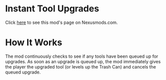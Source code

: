 # Instant Tool Upgrades
Click [here](https://www.nexusmods.com/stardewvalley/mods/8918) to see this mod's page on Nexusmods.com.

# How It Works
The mod continuously checks to see if any tools have been queued up for upgrades. As soon as an upgrade is queued up, the mod immediately gives the player the upgraded tool (or levels up the Trash Can) and cancels the queued upgrade.

